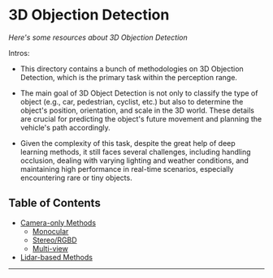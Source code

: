 # 3D Objection Detection
*Here's some resources about 3D Objection Detection*

Intros:
* This directory contains a bunch of methodologies on 3D Objection Detection, which is the primary task within the perception range.

* The main goal of 3D Object Detection is not only to classify the type of object (e.g., car, pedestrian, cyclist, etc.) but also to determine the object's position, orientation, and scale in the 3D world. These details are crucial for predicting the object's future movement and planning the vehicle's path accordingly.

* Given the complexity of this task, despite the great help of deep learning methods, it still faces  several challenges, including handling occlusion, dealing with varying lighting and weather conditions, and maintaining high performance in real-time scenarios, especially encountering rare or tiny objects.

## Table of Contents
* [Camera-only Methods](camera_only.md)
  * [Monocular](camera_only.md#monocular-camera-3d-objection-detection)
  * [Stereo/RGBD](camera_only.md#stereorgbd-camera-3d-objection-detection)
  * [Multi-view](camera_only.md#multi-view-camera-3d-objection-detection)
* [Lidar-based Methods](lidar_based.md)

---